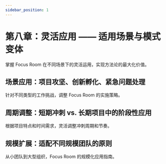 ```yaml
---
sidebar_position: 1
---
```


# 第八章：灵活应用 —— 适用场景与模式变体

掌握 Focus Room 在不同场景下的灵活运用，实现方法论的最大化价值。

## 场景应用：项目攻坚、创新孵化、紧急问题处理

针对不同类型的工作挑战，调整 Focus Room 的实施策略。

## 周期调整：短期冲刺 vs. 长期项目中的阶段性应用

根据项目特点和时间需求，灵活调整冲刺周期和节奏。

## 规模扩展：适配不同规模团队的原则

从小团队到大型组织，Focus Room 的规模化应用指南。